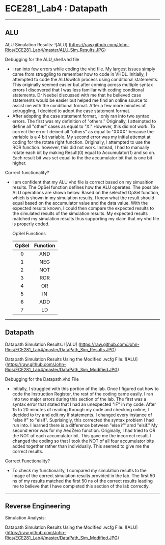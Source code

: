 ECE281_Lab4 : Datapath
===========
______________________________________________
ALU
-

ALU Simulation Results:
![ALU] (https://raw.github.com/John-Rios/ECE281_Lab4/master/ALU_Sim_Results.JPG)

Debugging for the ALU_shell.vhd file
- I ran into few errors while coding the vhd file. My largest issues simply came from struggling to remember how to code in VHDL. Initially, I attempted to code the ALUswitch process using conditional statements. This originally seemed easier but after coming across multiple syntax errors I discovered that I was less familiar with coding conditonal statements. Dr Neebel discussed with me that he believed case statements would be easier but helped me find an online source to assist me with the conditional format. After a few more minutes of sctruggling, I decided to adopt the case statement format. 
- After adopting the case statement format, I only ran into two syntax errors. The first was my definition of "others." Originally, I attempted to define all "other" cases as equal to "X." However, this did not work. To correct the error I deined all "others" as equal to "XXXX" because the variable is a 4 bit variable. My second error was my initial attempt at coding for the rotate right function. Originally, I attempted to use the ROR function. however, this did not work. Instead, I had to manually rotate each bit by making Result(0) equal to Accumulator(1) and so on. Each result bit was set equal to the the accumulator bit that is one bit higher. 

Correct functionality?
- I am confident that my ALU vhd file is correct based on my simualtion results. The OpSel function defines how the ALU operates. The possible ALU operations are shown below. Based on the selected OpSel function, which is shown in my simulation results, I knew what the result should equal based on the accumulator value and the data value. With the expected results known, I could then compare the expected results to the simulated results of the simulation results. My expected results matched my simulation results thus supporting my claim that my vhd file is properly coded. 

  OpSel Functions
  
  | OpSel | Function |
  |:-:|:-:|
  | 0 |	AND	|
  | 1	| NEG	|
  | 2	| NOT	|
  | 3	| ROR	|
  | 4	| OR | 
  | 5	| IN	|
  | 6 | ADD	|
  | 7 | LD |
  
___________________________________________________________________
Datapath
-
  
Datapath Simulation Results:
![ALU] (https://raw.github.com/John-Rios/ECE281_Lab4/master/DataPath_Sim_Results.JPG)
  
Datapath Simulation Results Using the Modified .wcfg File:
![ALU] (https://raw.github.com/John-Rios/ECE281_Lab4/master/DataPath_Sim_Modified.JPG)
  
Debugging for the Datapath.vhd File
- Initially, I struggled with this portion of the lab. Once I figured out how to code the Instruction Register, the rest of the coding came easily. I ran into two major errors during this section of the lab. The first was a syntax error that stated that I had an unexpected "IF" in my code. After 15 to 20 minutes of reading through my code and checking online, I decided to try and edit my If statements. I changed every instance of "else if" to "elsif". Suprisingly, this corrected the syntax problem I had run into. I learned there is a difference between "else if" amd "elsif." My second error was for my AeqZero function. Originally, I had tried to OR the NOT of each accumulator bit. This gave me the incorrect result. I changed the coding so that I took the NOT of all four accumulator bits added together rather than individually. This seemed to give me the correct results. 
  
Correct Functionality?
- To check my functionality, I compared my simulation results to the image of the correct simulation results provided in the lab. The first 50 ns of my results matched the first 50 ns of the correct results leading me to believe that I have completed this section of the lab correctly. 

_______________________________________________________________________
Reverse Engineering
-

Simulation Analysis: 

Datapath Simulation Results Using the Modified .wcfg File:
![ALU] (https://raw.github.com/John-Rios/ECE281_Lab4/master/DataPath_Sim_Modified.JPG)
